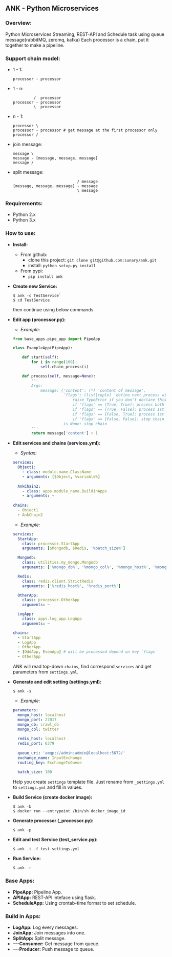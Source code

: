 ## ANK - Python Microservices ##


### Overview: ###
 Python Microservices Streaming, REST-API and Schedule task using queue message(rabbitMQ, zeromq, kafka)
 Each processor is a chain, put it together to make a pipeline.
 
 
### Support chain model:
* 1 - 1:
    ```
    processor - processor
    ```
* 1 - n:
    ```
             /  processor
    processor - processor
             \  processor
    ```
* n - 1:
    ```
    processor \
    processor - processor # get message at the first processor only
    processor /
    ```
* join message:
    ```
    message \
    message - [message, message, message]
    message /
    ```
* split message:
    ```
                                / message
    [message, message, message] - message
                                \ message
    ```
    

### Requirements: ###
* Python 2.x
* Python 3.x


### How to use: ###
* **Install:**
    * From github:
        - clone this project: `git clone git@github.com:sunary/ank.git`
        - install: `python setup.py install`
    * From pypi:
        - `pip install ank`
        
* **Create new Service:**
    ```shell
    $ ank -c TestService`
    $ cd TestService
    ```
    then continue using below commands

* **Edit app (processor.py):**
    * *Example:*
    ```python
    from base_apps.pipe_app import PipeApp

    class ExampleApp(PipeApp):
    
        def start(self):
            for i in range(100):
                self.chain_process(i)
    
        def process(self, message=None):
            '''
            Args:
                message: {'content': (*) 'content of message',
                          'flags': (list|tuple) 'define next process will be use'}
                              raise TypeError if you don't declare this in return of before braching-processor
                              if 'flags' == [True, True]: process both in next braching-processors
                              if 'flags' == [True, False]: process 1st processor in next braching-processors
                              if 'flags' == [False, True]: process 1st processor in next braching-processors
                              if 'flags' == [False, False]: stop chain
                          is None: stop chain
            '''
            return message['content'] + 1
    ```
    
* **Edit services and chains (services.yml):**
    * *Syntax:*
    ```yaml
    services:
      Object1:
        - class: module.name.ClassName
        - arguments: [$Object, %variable%] 
      
      AnkChain2:
        - class: apps.module_name.BuildinApps
        - arguments: ~
        
    chains:
      - Object1
      - AnkChain2
    ```
    * *Example:*
    ```yaml
    services:
      StartApp:
        class: processor.StartApp
        arguments: [$Mongodb, $Redis, '%batch_size%']
    
      Mongodb:
        class: utilities.my_mongo.Mongodb
        arguments: ['%mongo_db%', '%mongo_col%', '%mongo_host%', '%mongo_port%']
    
      Redis:
        class: redis.client.StrictRedis
        arguments: ['%redis_host%', '%redis_port%']
    
      OtherApp:
        class: processor.OtherApp
        arguments: ~
    
      LogApp:
        class: apps.log_app.LogApp
        arguments: ~
    
    chains:
      - StartApp
      - LogApp
      - OtherApp
      - [OddApp, EvenApp] # will be processed depend on key `flags`
      - OtherApp
    ```
    ANK will read top-down `chains`, find correspond `services` and get parameters from `settings.yml`.
    
* **Generate and edit setting (settings.yml):**
     ```shell
     $ ank -s
     ```
    * *Example:*
    ```yaml
    parameters:
      mongo_host: localhost
      mongo_port: 27017
      mongo_db: crawl_db
      mongo_col: twitter
      
      redis_host: localhost
      redis_port: 6379
      
      queue_uri: 'amqp://admin:admin@localhost:5672/'
      exchange_name: InputExchange
      routing_key: ExchangeToQueue
      
      batch_size: 100
    ```
    Help you create `settings` template file. Just rename from `_settings.yml` to `settings.yml` and fill in values.
    
* **Build Service (create docker image):**

    ```shell
    $ ank -b
    $ docker run --entrypoint /bin/sh docker_image_id
    ```
    
* **Generate processor (_processor.py):**
    
    ```shell
    $ ank -p
    ```
* **Edit and test Service (test_service.py):**

    ```shell
    $ ank -t -f test-settings.yml
    ```
* **Run Service:**

    ```shell
    $ ank -r
    ```
    
### Base Apps: ###
* **PipeApp:** Pipeline App.
* **APIApp:** REST-API inteface using flask.
* **ScheduleApp:** Using crontab-time format to set schedule.


### Build in Apps: ###
* **LogApp:** Log every messages.
* **JoinApp:** Join messages into one.
* **SplitApp:** Split message.
* **---Consumer:** Get message from queue.
* **---Producer:** Push message to queue.
